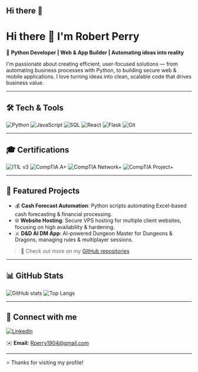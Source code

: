 ## Hi there 👋

# Hi there 👋 I'm Robert Perry

🚀 **Python Developer | Web & App Builder | Automating ideas into reality**

I'm passionate about creating efficient, user-focused solutions — from automating business processes with Python, to building secure web & mobile applications. I love turning ideas into clean, scalable code that drives business value.

---

## 🛠 Tech & Tools
![Python](https://img.shields.io/badge/Python-3.11-blue)
![JavaScript](https://img.shields.io/badge/JavaScript-ES6-yellow)
![SQL](https://img.shields.io/badge/SQL-Advanced-brightgreen)
![React](https://img.shields.io/badge/React-Frontend-blueviolet)
![Flask](https://img.shields.io/badge/Flask-Backend-lightgrey)
![Git](https://img.shields.io/badge/Git-VersionControl-orange)

---

## 🎓 Certifications
![ITIL v3](https://img.shields.io/badge/ITIL-v3-green)
![CompTIA A+](https://img.shields.io/badge/CompTIA-A%2B-blue)
![CompTIA Network+](https://img.shields.io/badge/Network%2B-Networking-red)
![CompTIA Project+](https://img.shields.io/badge/Project%2B-Management-yellow)

---

## 🚀 Featured Projects
- 💰 **Cash Forecast Automation**: Python scripts automating Excel-based cash forecasting & financial processing.
- 🌐 **Website Hosting**: Secure VPS hosting for multiple client websites, focusing on high availability & hardening.
- ⚔ **D&D AI DM App**: AI-powered Dungeon Master for Dungeons & Dragons, managing rules & multiplayer sessions.

> 📂 Check out more on my [GitHub repositories](https://github.com/robertperry?tab=repositories)

---

## 📊 GitHub Stats
![GitHub stats](https://github-readme-stats.vercel.app/api?username=robertperry&show_icons=true&theme=default)
![Top Langs](https://github-readme-stats.vercel.app/api/top-langs/?username=robertperry&layout=compact)

---

## 🤝 Connect with me
[![LinkedIn](https://img.shields.io/badge/LinkedIn-Robert%20Perry-blue?logo=linkedin)](https://www.linkedin.com/in/robert-perry-275099101/)

✉️ **Email:** Rperry1904@gmail.com

---

⭐️ Thanks for visiting my profile!
